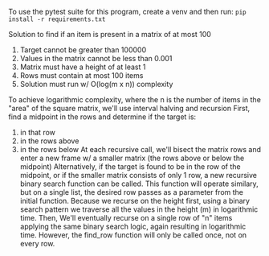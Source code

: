 To use the pytest suite for this program, create a venv and then run:
`pip install -r requirements.txt`

 Solution to find if an item is present in a matrix of at most 100
   1. Target cannot be greater than 100000
   2. Values in the matrix cannot be less than 0.001
   3. Matrix must have a height of at least 1
   4. Rows must contain at most 100 items
   5. Solution must run w/ O(log(m x n)) complexity

 To achieve logarithmic complexity, where the n is the number of items in the "area" of the square matrix, we'll use interval halving and recursion
 First, find a midpoint in the rows and determine if the target is:
   1. in that row
   2. in the rows above
   3. in the rows below
 At each recursive call, we'll bisect the matrix rows and enter a new frame w/ a smaller matrix (the rows above or below the midpoint)
 Alternatively, if the target is found to be in the row of the midpoint, or if the smaller matrix consists of only 1 row, a new recursive binary search function can be called.
 This function will operate similary, but on a single list, the desired row passes as a parameter from the initial function.
 Because we recurse on the height first, using a binary search pattern we traverse all the values in the height (m) in logarithmic time.
 Then, We'll eventually recurse on a single row of "n" items applying the same binary search logic, again resulting in logarithmic time.
 However, the find_row function will only be called once, not on every row.

